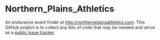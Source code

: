 # Northern_Plains_Athletics
An endurance event finder at http://northernplainsathletics.com.  This GitHub project is to collect any bits of code that may be needed and serve as a <a href=“https://github.com/mattbk/Northern_Plains_Athletics/issues”>public issue tracker</a>.
